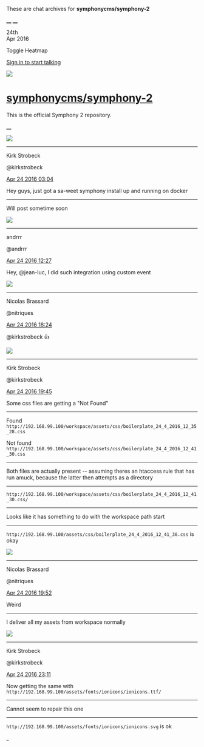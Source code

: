 These are chat archives for **symphonycms/symphony-2**

[__](/symphonycms/symphony-2/archives/2016/04/25)
[__](/symphonycms/symphony-2/archives/2016/04/23)

24th  
Apr 2016

Toggle Heatmap

[Sign in to start talking](/login?action=login&button=archive-login)

![](https://avatars-02.gitter.im/group/iv/3/57542c45c43b8c601977197e?s=48)

#  [symphonycms/symphony-2](/symphonycms/symphony-2)

This is the official Symphony 2 repository.

[ __ ](/orgs/symphonycms/rooms "More symphonycms rooms" )

![](https://avatars0.githubusercontent.com/u/241963?v=3&s=30)

__ __

Kirk Strobeck

@kirkstrobeck

[Apr 24 2016
03:04](https://gitter.im/symphonycms/symphony-2?at=571c37aa4bbb6abf7d5e8101 ""
)

Hey guys, just got a sa-weet symphony install up and running on docker

__ __

Will post sometime soon

![](https://avatars2.githubusercontent.com/u/67981?v=3&s=30)

__ __

andrrr

@andrrr

[Apr 24 2016
12:27](https://gitter.im/symphonycms/symphony-2?at=571cbba6f5b6334a5e706338 ""
)

Hey, @jean-luc, I did such integration using custom event

![](https://avatars1.githubusercontent.com/u/771169?v=3&s=30)

__ __

Nicolas Brassard

@nitriques

[Apr 24 2016
18:24](https://gitter.im/symphonycms/symphony-2?at=571d0f5dd47413c07dcccfb3 ""
)

@kirkstrobeck :+1:

![](https://avatars0.githubusercontent.com/u/241963?v=3&s=30)

__ __

Kirk Strobeck

@kirkstrobeck

[Apr 24 2016
19:45](https://gitter.im/symphonycms/symphony-2?at=571d224a4bbb6abf7d5ea11d ""
)

Some css files are getting a "Not Found"

__ __

Found  
`http://192.168.99.100/workspace/assets/css/boilerplate_24_4_2016_12_35_28.css`

Not found  
`http://192.168.99.100/workspace/assets/css/boilerplate_24_4_2016_12_41_30.css`

__ __

Both files are actually present -- assuming theres an htaccess rule that has
run amuck, because the latter then attempts as a directory

__ __

`http://192.168.99.100/workspace/assets/css/boilerplate_24_4_2016_12_41_30.css/`

__ __

Looks like it has something to do with the workspace path start

__ __

`http://192.168.99.100/assets/css/boilerplate_24_4_2016_12_41_30.css` is okay

![](https://avatars1.githubusercontent.com/u/771169?v=3&s=30)

__ __

Nicolas Brassard

@nitriques

[Apr 24 2016
19:52](https://gitter.im/symphonycms/symphony-2?at=571d23f04bbb6abf7d5ea184 ""
)

Weird

__ __

I deliver all my assets from workspace normally

![](https://avatars0.githubusercontent.com/u/241963?v=3&s=30)

__ __

Kirk Strobeck

@kirkstrobeck

[Apr 24 2016
23:11](https://gitter.im/symphonycms/symphony-2?at=571d52b67469496137b8cca5 ""
)

Now getting the same with
`http://192.168.99.100/assets/fonts/ionicons/ionicons.ttf/`

__ __

Cannot seem to repair this one

__ __

`http://192.168.99.100/assets/fonts/ionicons/ionicons.svg` is ok

_

